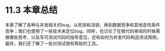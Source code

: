 # 11.3 本章总结

本章了解了各种与并发相关的bug，从死锁和活锁，再到数据竞争和其他恶性条件竞争；我们也使用了一些技术来定位bug。同样，也讨论了在做代码审阅的时候需做哪些思考，以及写可测试代码的指导意见，还有如何为并发代码构造测试用例。最终，我们还了解了一些对测试很有帮助的工具。